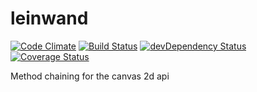 # leinwand
[![Code Climate](https://codeclimate.com/github/tillarnold/leinwand/badges/gpa.svg)](https://codeclimate.com/github/tillarnold/leinwand)
[![Build Status](https://travis-ci.org/tillarnold/leinwand.svg?branch=master)](https://travis-ci.org/tillarnold/leinwand)
[![devDependency Status](https://david-dm.org/tillarnold/leinwand/dev-status.svg)](https://david-dm.org/tillarnold/leinwand#info=devDependencies)
[![Coverage Status](https://coveralls.io/repos/tillarnold/leinwand/badge.png?branch=master)](https://coveralls.io/r/tillarnold/leinwand?branch=master)


Method chaining for the canvas 2d api
